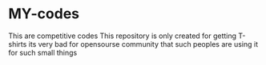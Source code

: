 # MY-codes
This are competitive codes
This repository is only created for getting T-shirts its very bad for opensourse community that such peoples are using it for such small things
